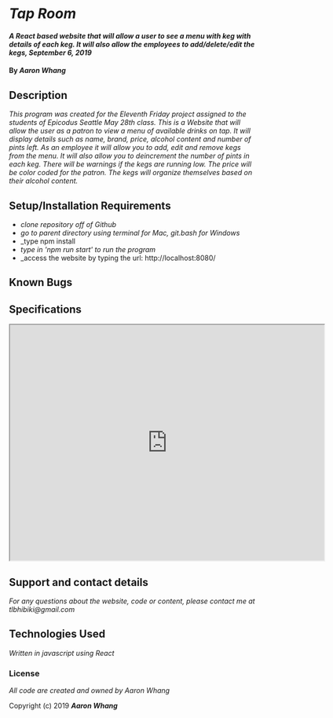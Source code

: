 # _Tap Room_

#### _A React based website that will allow a user to see a menu with keg with details of each keg. It will also allow the employees to add/delete/edit the kegs, September 6, 2019_

#### By _**Aaron Whang**_

## Description

_This program was created for the Eleventh Friday project assigned to the students of Epicodus Seattle May 28th class. This is a Website that will allow the user as a patron to view a menu of available drinks on tap. It will display details such as name, brand, price, alcohol content and number of pints left. As an employee it will allow you to add, edit and remove kegs from the menu. It will also allow you to deincrement the number of pints in each keg. There will be warnings if the kegs are running low. The price will be color coded for the patron. The kegs will organize themselves based on their alcohol content._

## Setup/Installation Requirements

* _clone repository off of Github_
* _go to parent directory using terminal for Mac, git.bash for Windows_
* _type npm install
* _type in 'npm run start' to run the program_
* _access the website by typing the url: http://localhost:8080/




## Known Bugs



## Specifications
<iframe src="https://drive.google.com/file/d/1HcnToiUTC1aXQRDVo52kEgTzuZOTG9GZ/preview" width="640" height="480"></iframe>


## Support and contact details

_For any questions about the website, code or content, please contact me at tlbhibiki@gmail.com_

## Technologies Used

_Written in javascript using React_

### License

_All code are created and owned by Aaron Whang_

Copyright (c) 2019 **_Aaron Whang_**
